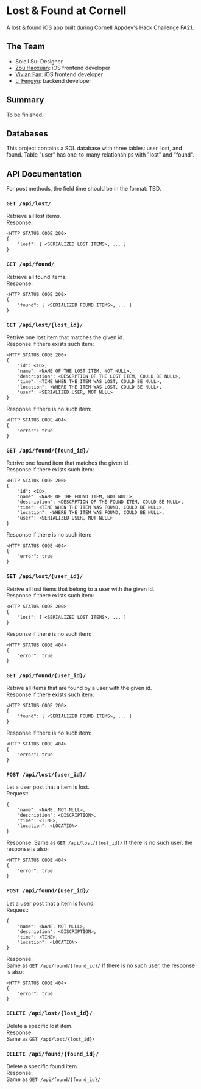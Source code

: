 # Lost & Found at Cornell
A lost & found iOS app built during Cornell Appdev's Hack Challenge FA21.
## The Team
- Soleil Su: Designer
- [Zou Haoxuan](https://github.com/PORRIDGE-ZOU): iOS frontend developer
- [Vivian Fan](https://github.com/Vivian0913): iOS frontend developer
- [Li Fengyu](https://github.com/fengyuli2002): backend developer
## Summary
To be finished.
## Databases
This project contains a SQL database with three tables: user, lost, and found. Table "user" has one-to-many relationships with "lost" and "found".
## API Documentation
For post methods, the field time should be in the format: TBD.
### `GET /api/lost/`
Retrieve all lost items.   
Response:
```
<HTTP STATUS CODE 200>
{
    "lost": [ <SERIALIZED LOST ITEMS>, ... ]
}
```
### `GET /api/found/`
Retrieve all found items.   
Response:
```
<HTTP STATUS CODE 200>
{
    "found": [ <SERIALIZED FOUND ITEMS>, ... ]
}
```
### `GET /api/lost/{lost_id}/`
Retrive one lost item that matches the given id.  
Response if there exists such item:
```
<HTTP STATUS CODE 200>
{
    "id": <ID>,
    "name": <NAME OF THE LOST ITEM, NOT NULL>,
    "description": <DESCRPTION OF THE LOST ITEM, COULD BE NULL>,
    "time": <TIME WHEN THE ITEM WAS LOST, COULD BE NULL>,
    "location": <WHERE THE ITEM WAS LOST, COULD BE NULL>,
    "user": <SERIALIZED USER, NOT NULL>
}
```
Response if there is no such item:
```
<HTTP STATUS CODE 404>
{
    "error": true
}
```
### `GET /api/found/{found_id}/`
Retrive one found item that matches the given id.  
Response if there exists such item:
```
<HTTP STATUS CODE 200>
{
    "id": <ID>,
    "name": <NAME OF THE FOUND ITEM, NOT NULL>,
    "description": <DESCRPTION OF THE FOUND ITEM, COULD BE NULL>,
    "time": <TIME WHEN THE ITEM WAS FOUND, COULD BE NULL>,
    "location": <WHERE THE ITEM WAS FOUND, COULD BE NULL>,
    "user": <SERIALIZED USER, NOT NULL>
}
```
Response if there is no such item:
```
<HTTP STATUS CODE 404>
{
    "error": true
}
```
### `GET /api/lost/{user_id}/`
Retrive all lost items that belong to a user with the given id.  
Response if there exists such item:
```
<HTTP STATUS CODE 200>
{
    "lost": [ <SERIALIZED LOST ITEMS>, ... ]
}
```
Response if there is no such item:
```
<HTTP STATUS CODE 404>
{
    "error": true
}
```
### `GET /api/found/{user_id}/`
Retrive all items that are found by a user with the given id.  
Response if there exists such item:
```
<HTTP STATUS CODE 200>
{
    "found": [ <SERIALIZED FOUND ITEMS>, ... ]
}
```
Response if there is no such item:
```
<HTTP STATUS CODE 404>
{
    "error": true
}
```
### `POST /api/lost/{user_id}/`
Let a user post that a item is lost.  
Request:
```
{
    "name": <NAME, NOT NULL>,
    "description": <DISCRIPTION>,
    "time": <TIME>,
    "location": <LOCATION>
}
```
Response:
Same as `GET /api/lost/{lost_id}/`
If there is no such user, the response is also:
```
<HTTP STATUS CODE 404>
{
    "error": true
}
```
### `POST /api/found/{user_id}/`
Let a user post that a item is found.  
Request:
```
{
    "name": <NAME, NOT NULL>,
    "description": <DISCRIPTION>,
    "time": <TIME>,
    "location": <LOCATION>
}
```
Response:  
Same as `GET /api/found/{found_id}/`
If there is no such user, the response is also:
```
<HTTP STATUS CODE 404>
{
    "error": true
}
```
### `DELETE /api/lost/{lost_id}/`
Delete a specific lost item.  
Response:  
Same as `GET /api/lost/{lost_id}/`
### `DELETE /api/found/{found_id}/`
Delete a specific found item.  
Response:  
Same as `GET /api/found/{found_id}/`
